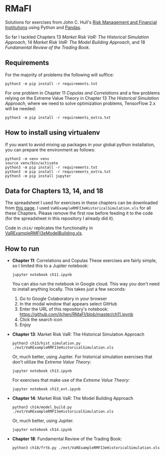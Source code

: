 # RMaFI
Solutions for exercises from John C. Hull's [Risk Management and Financial Institutions](http://www-2.rotman.utoronto.ca/~hull/riskman/index.html)
using Python and [Pandas](https://pandas.pydata.org).

So far I tackled Chapters 13 _Market Risk VaR: The Historical Simulation Approach_, 14 _Market Risk VaR: The Model Building Approach_,
and 18 _Fundamental Review of the Trading Book_.

## Requirements
For the majority of problems the following will suffice:
```commandline
python3 -m pip install -r requirements.txt
```
For one problem in Chapter 11 _Copulas and Correlations_ and a few problems relying on the Extreme Value Theory in
Chapter 13 _The Historical Simulation Approach_, where we need to solve optimization problems, TensorFlow 2.x will be needed:
```commandline
python3 -m pip install -r requirements_extra.txt
```
## How to install using virtualenv
If you want to avoid mixing up packages in your global python installation, you can prepare the environment as follows:
```commandline
python3 -m venv venv
source venv/bin/activate
python3 -m pip install -r requirements.txt
python3 -m pip install -r requirements_extra.txt
python3 -m pip install jupyter
```

## Data for Chapters 13, 14, and 18
The spreadsheet I used for exercises in these chapters can be downloaded from [this page](http://www-2.rotman.utoronto.ca/~hull/VaRExample/index.html).
I used `VaRExampleRMFI3eHistoricalSimulation.xls` for all these Chapters. Please remove the first row before feeding it to the code (for the spreadsheet in this repository I already did it).

Code in `ch14/` replicates the functionality in [VaRExampleRMFI3eModelBuilding.xls](http://www-2.rotman.utoronto.ca/~hull/VaRExample/VaRExampleRMFI4eModelBuilding.xls). 

## How to run
* **Chapter 11**: Correlations and Copulas
   These exercises are fairly simple, so I limited this to a Jupiter notebook:
   ```commandline
   jupyter notebook ch11.ipynb
   ```
  You can also run the notebook in Google cloud. This way you don't need to install anything locally. This takes just a few seconds:
  1. Go to Google Colaboratory in your browser
  2. In the modal window that appears select GitHub
  3. Enter the URL of this repository's notebook: https://github.com/ilchen/RMaFI/blob/master/ch11.ipynb
  4. Click the search icon
  5. Enjoy
  
* **Chapter 13**: Market Risk VaR: The Historical Simulation Approach
   ```commandline
   python3 ch13/hist_simulation.py ./ext/VaRExampleRMFI3eHistoricalSimulation.xls
   ```
   Or, much better, using Jupiter. For historical simulation exercises that don't utilize the _Extreme Value Theory_:
   ```commandline
   jupyter notebook ch13.ipynb
   ```
   For exercises that make use of the _Extreme Value Theory_:
   ```commandline
   jupyter notebook ch13_evt.ipynb
   ```

* **Chapter 14**: Market Risk VaR: The Model Building Approach
   ```commandline
   python3 ch14/model_build.py ./ext/VaRExampleRMFI3eHistoricalSimulation.xls
   ```
   Or, much better, using Jupiter.
   ```commandline
   jupyter notebook ch14.ipynb
   ```
* **Chapter 18**: Fundamental Review of the Trading Book:
   ```commandline
   python3 ch18/frtb.py ./ext/VaRExampleRMFI3eHistoricalSimulation.xls
   ```
